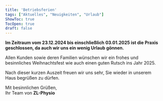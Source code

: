 ```yaml
---
title: 'Betriebsferien'
tags: ["Aktuelles", "Neuigkeiten", "Urlaub"]
ShowToc: true
TocOpen: true
draft: false
---
```


**Im Zeitraum vom 23.12.2024 bis einschließlich 03.01.2025 ist die Praxis geschlossen, da auch wir uns ein wenig Urlaub gönnen.**

Allen Kunden sowie deren Familien wünschen wir ein frohes und besinnliches Weihnachtsfest wie auch einen guten Rutsch ins Jahr 2025.

Nach dieser kurzen Auszeit freuen wir uns sehr, Sie wieder in unserem Haus begrüßen zu dürfen.

Mit besinnlichen Grüßen,\
Ihr Team von **ZL-Physio**
